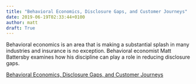 ```yaml
---
title: "Behavioral Economics, Disclosure Gaps, and Customer Journeys"
date: 2019-06-19T02:33:44+0100
author: matt
draft: True
---
```

Behavioral economics is an area that is making a substantial splash in many industries and insurance is no exception.  Behavioral economist Matt Battersby examines how his discipline can play a role in reducing disclosure gaps.

[ Behavioral Economics, Disclosure Gaps, and Customer Journeys ]( https://www.rgare.com/knowledge-center/media/articles/behavioral-economics-disclosure-gaps-and-customer-journeys )
